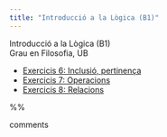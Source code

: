 ```yaml
---
title: "Introducció a la Lògica (B1)"
---
```

Introducció a la Lògica (B1)  
Grau en Filosofia, UB

- [Exercicis 6: Inclusió, pertinença](202211051612) 
- [Exercicis 7: Operacions](202211081711) 
- [Exercicis 8: Relacions](202211151732) 

%% 

comments